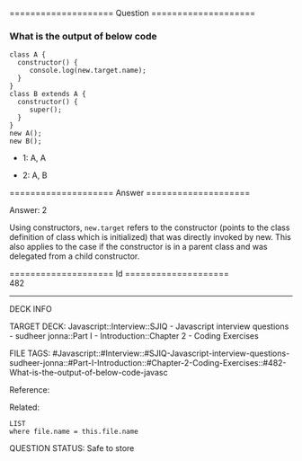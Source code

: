 ==================== Question ====================  

### What is the output of below code

<!-- codeblock-start -->
<pre><code class="hljs language-javascript"><span class="hljs-keyword">class</span> <span class="hljs-title class_">A</span> {
  <span class="hljs-title function_">constructor</span>(<span class="hljs-params"></span>) {
     <span class="hljs-variable language_">console</span>.<span class="hljs-title function_">log</span>(<span class="hljs-keyword">new</span>.<span class="hljs-property">target</span>.<span class="hljs-property">name</span>);
  }
}
<span class="hljs-keyword">class</span> <span class="hljs-title class_">B</span> <span class="hljs-keyword">extends</span> <span class="hljs-title class_ inherited__">A</span> {
  <span class="hljs-title function_">constructor</span>(<span class="hljs-params"></span>) {
     <span class="hljs-variable language_">super</span>();
  }
}
<span class="hljs-keyword">new</span> <span class="hljs-title function_">A</span>();
<span class="hljs-keyword">new</span> <span class="hljs-title function_">B</span>();
</code></pre>
<!-- codeblock-end -->

- 1: A, A

- 2: A, B  

==================== Answer ====================  

Answer: 2

Using constructors, `new.target` refers to the constructor (points to the class definition of class which is initialized) that was directly invoked by new. This also applies to the case if the constructor is in a parent class and was delegated from a child constructor.

==================== Id ====================  
482

---

DECK INFO

TARGET DECK: Javascript::Interview::SJIQ - Javascript interview questions - sudheer jonna::Part I - Introduction::Chapter 2 - Coding Exercises

FILE TAGS: #Javascript::#Interview::#SJIQ-Javascript-interview-questions-sudheer-jonna::#Part-I-Introduction::#Chapter-2-Coding-Exercises::#482-What-is-the-output-of-below-code-javasc

Reference:

Related:

```dataview
LIST
where file.name = this.file.name
```

QUESTION STATUS: Safe to store
